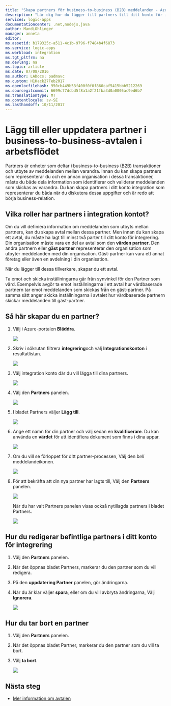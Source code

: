 ```yaml
---
title: "Skapa partners för business-to-business (B2B) meddelanden - Azure Logic Apps | Microsoft Docs"
description: "Lär dig hur du lägger till partners till ditt konto för integrering med Logic Apps och Enterprise-Integrationspaket"
services: logic-apps
documentationcenter: .net,nodejs,java
author: MandiOhlinger
manager: anneta
editor: 
ms.assetid: b179325c-a511-4c1b-9796-f7484b4f6873
ms.service: logic-apps
ms.workload: integration
ms.tgt_pltfrm: na
ms.devlang: na
ms.topic: article
ms.date: 07/08/2016
ms.author: LADocs; padmavc
ms.custom: H1Hack27Feb2017
ms.openlocfilehash: 950cb449b53f400f0f0f860caf5415bbb5212269
ms.sourcegitcommit: 6699c77dcbd5f8a1a2f21fba3d0a0005ac9ed6b7
ms.translationtype: MT
ms.contentlocale: sv-SE
ms.lasthandoff: 10/11/2017
---
```

# <a name="add-or-update-partners-in-business-to-business-agreements-in-your-workflow"></a>Lägg till eller uppdatera partner i business-to-business-avtalen i arbetsflödet

Partners är enheter som deltar i business-to-business (B2B) transaktioner och utbyte av meddelanden mellan varandra. Innan du kan skapa partners som representerar du och en annan organisation i dessa transaktioner, måste du både dela information som identifierar och validerar meddelanden som skickas av varandra. Du kan skapa partners i ditt konto integration som representerar du båda när du diskutera dessa uppgifter och är redo att börja business-relation.

## <a name="what-roles-do-partners-have-in-your-integration-account"></a>Vilka roller har partners i integration kontot?

Om du vill definiera information om meddelanden som utbyts mellan partners, kan du skapa avtal mellan dessa partner. Men innan du kan skapa ett avtal, du måste ha lagt till minst två parter till ditt konto för integrering. Din organisation måste vara en del av avtal som den **värden partner**. Den andra partnern eller **gäst partner** representerar den organisation som utbyter meddelanden med din organisation. Gäst-partner kan vara ett annat företag eller även en avdelning i din organisation.

När du lägger till dessa tillverkare, skapar du ett avtal.

Ta emot och skicka inställningarna går från synvinkel för den Partner som värd. Exempelvis avgör ta emot inställningarna i ett avtal hur värdbaserade partnern tar emot meddelanden som skickas från en gäst-partner. På samma sätt anger skicka inställningarna i avtalet hur värdbaserade partnern skickar meddelanden till gäst-partner.

## <a name="how-to-create-a-partner"></a>Så här skapar du en partner?

1. Välj i Azure-portalen **Bläddra**.

    ![](./media/logic-apps-enterprise-integration-overview/overview-1.png)

2. Skriv i sökrutan filtrera **integrering**och välj **Integrationskonton** i resultatlistan.

    ![](./media/logic-apps-enterprise-integration-overview/overview-2.png)

3. Välj integration konto där du vill lägga till dina partners.

    ![](./media/logic-apps-enterprise-integration-overview/overview-3.png)

4. Välj den **Partners** panelen.

    ![](./media/logic-apps-enterprise-integration-partners/partner-1.png)

5. I bladet Partners väljer **Lägg till**.

    ![](./media/logic-apps-enterprise-integration-partners/partner-2.png)

6. Ange ett namn för din partner och välj sedan en **kvalificerare**. Du kan använda en **värdet** för att identifiera dokument som finns i dina appar.

    ![](./media/logic-apps-enterprise-integration-partners/partner-3.png)

7. Om du vill se förloppet för ditt partner-processen, Välj den *bell* meddelandeikonen.

    ![](./media/logic-apps-enterprise-integration-partners/partner-4.png)

8. För att bekräfta att din nya partner har lagts till, Välj den **Partners** panelen.

    ![](./media/logic-apps-enterprise-integration-partners/partner-5.png)

    När du har valt Partners panelen visas också nytillagda partners i bladet Partners.

    ![](./media/logic-apps-enterprise-integration-partners/partner-6.png)

## <a name="how-to-edit-existing-partners-in-your-integration-account"></a>Hur du redigerar befintliga partners i ditt konto för integrering

1. Välj den **Partners** panelen.
2. När det öppnas bladet Partners, markerar du den partner som du vill redigera.
3. På den **uppdatering Partner** panelen, gör ändringarna.
4. När du är klar väljer **spara**, eller om du vill avbryta ändringarna, Välj **Ignorera**.

    ![](./media/logic-apps-enterprise-integration-partners/edit-1.png)

## <a name="how-to-delete-a-partner"></a>Hur du tar bort en partner

1. Välj den **Partners** panelen.
2. När det öppnas bladet Partner, markerar du den partner som du vill ta bort.
3. Välj **ta bort**.

    ![](./media/logic-apps-enterprise-integration-partners/delete-1.png)

## <a name="next-steps"></a>Nästa steg
* [Mer information om avtalen](../logic-apps/logic-apps-enterprise-integration-agreements.md "Lär dig mer om enterprise integration-avtal")  

